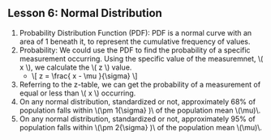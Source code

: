 <!--
.. title: Descriptive Statistics - Normal Distribution
.. slug: lesson-6
.. date: 2016-08-18 14:23:03 UTC+08:00
.. tags:
.. category:
.. link:
.. description:
.. type: text
-->

## Lesson 6: Normal Distribution ##

1. Probability Distribution Function (PDF): PDF is a normal curve with an area of 1 beneath it, to represent the cumulative frequency of values.
2. Probability: We could use the PDF to find the probability of a specific measurement occurring.  Using the specific value of the measuremnet, \\( x \\), we calculate the  \\( z \\) value.  
    - \\[ z = \frac{ x - \mu }{\sigma} \\]
3. Referring to the z-table, we can get the probability of a measurement of equal or less than \\( x \\) occurring.  
4. On any normal distribution, standardized or not, approximately 68% of population falls within \\(\pm 1{\sigma} )\\ of the population mean \\(\mu)\\.
5. On any normal distribution, standardized or not, approximately 95% of population falls within \\(\pm 2{\sigma} )\\ of the population mean \\(\mu)\\.
